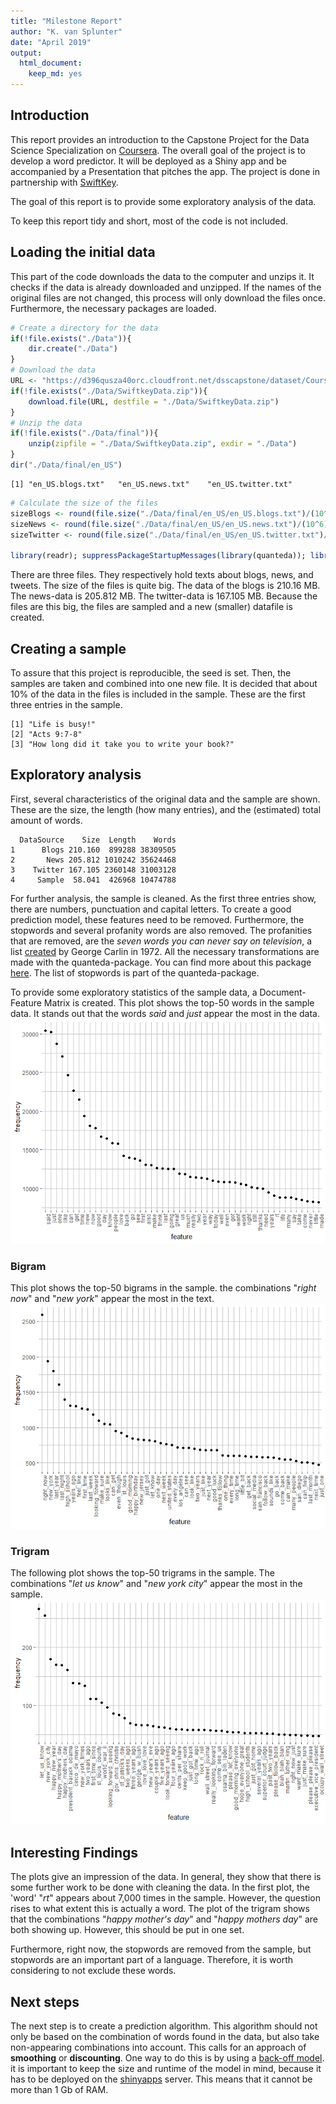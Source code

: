 ```yaml
---
title: "Milestone Report"
author: "K. van Splunter"
date: "April 2019"
output: 
  html_document: 
    keep_md: yes
---
```




## Introduction

This report provides an introduction to the Capstone Project for the Data Science Specialization on [Coursera][1]. The overall goal of the project is to develop a word predictor. It will be deployed as a Shiny app and be accompanied by a Presentation that pitches the app. The project is done in partnership with [SwiftKey][2].

The goal of this report is to provide some exploratory analysis of the data.

To keep this report tidy and short, most of the code is not included.

## Loading the initial data

This part of the code downloads the data to the computer and unzips it. It checks if the data is already downloaded and unzipped. If the names of the original files are not changed, this process will only download the files once. Furthermore, the necessary packages are loaded.


```r
# Create a directory for the data
if(!file.exists("./Data")){
    dir.create("./Data")
}
# Download the data
URL <- "https://d396qusza40orc.cloudfront.net/dsscapstone/dataset/Coursera-SwiftKey.zip"
if(!file.exists("./Data/SwiftkeyData.zip")){
    download.file(URL, destfile = "./Data/SwiftkeyData.zip")
}
# Unzip the data
if(!file.exists("./Data/final")){
    unzip(zipfile = "./Data/SwiftkeyData.zip", exdir = "./Data")
}
dir("./Data/final/en_US")
```

```
[1] "en_US.blogs.txt"   "en_US.news.txt"    "en_US.twitter.txt"
```

```r
# Calculate the size of the files
sizeBlogs <- round(file.size("./Data/final/en_US/en_US.blogs.txt")/(10^6), 3)
sizeNews <- round(file.size("./Data/final/en_US/en_US.news.txt")/(10^6), 3)
sizeTwitter <- round(file.size("./Data/final/en_US/en_US.twitter.txt")/(10^6), 3)

library(readr); suppressPackageStartupMessages(library(quanteda)); library(ggplot2)
```

There are three files. They respectively hold texts about blogs, news, and tweets.
The size of the files is quite big. The data of the blogs is 210.16 MB.
The news-data is 205.812 MB. The twitter-data is 167.105 MB.
Because the files are this big, the files are sampled and a new (smaller) datafile is created.

## Creating a sample

To assure that this project is reproducible, the seed is set. Then, the samples are taken and combined into one new file. It is decided that about 10% of the data in the files is included in the sample. These are the first three entries in the sample.


```
[1] "Life is busy!"                               
[2] "Acts 9:7-8"                                  
[3] "How long did it take you to write your book?"
```


## Exploratory analysis

First, several characteristics of the original data and the sample are shown. These are the size, the length (how many entries), and the (estimated) total amount of words.


```
  DataSource    Size  Length    Words
1      Blogs 210.160  899288 38309505
2       News 205.812 1010242 35624468
3    Twitter 167.105 2360148 31003128
4     Sample  58.041  426968 10474788
```

For further analysis, the sample is cleaned. As the first three entries show, there are numbers, punctuation and capital letters. To create a good prediction model, these features need to be removed. Furthermore, the stopwords and several profanity words are also removed. The profanities that are removed, are the *seven words you can never say on television*, a list [created][4] by George Carlin in 1972.
All the necessary transformations are made with the quanteda-package. You can find more about this package [here][5]. The list of stopwords is part of the quanteda-package.



To provide some exploratory statistics of the sample data, a Document-Feature Matrix is created. This plot shows the top-50 words in the sample data. It stands out that the words *said* and *just* appear the most in the data. 
![](Milestone_Report_files/figure-html/DFM-1.png)<!-- -->

### Bigram

This plot shows the top-50 bigrams in the sample. the combinations "*right now*" and "*new york*" appear the most in the text.  
![](Milestone_Report_files/figure-html/bigram-1.png)<!-- -->

### Trigram

The following plot shows the top-50 trigrams in the sample. The combinations "*let us know*" and "*new york city*" appear the most in the sample.  
![](Milestone_Report_files/figure-html/trigram-1.png)<!-- -->

## Interesting Findings

The plots give an impression of the data. In general, they show that there is some further work to be done with cleaning the data. In the first plot, the 'word' "*rt*" appears about 7,000 times in the sample. However, the question rises to what extent this is actually a word.
The plot of the trigram shows that the combinations "*happy mother's day*" and "*happy mothers day*" are both showing up. However, this should be put in one set.  

Furthermore, right now, the stopwords are removed from the sample, but stopwords are an important part of a language. Therefore, it is worth considering to not exclude these words.

## Next steps

The next step is to create a prediction algorithm. This algorithm should not only be based on the combination of words found in the data, but also take non-appearing combinations into account. This calls for an approach of **smoothing** or **discounting**. One way to do this is by using a [back-off model][6].  
it is important to keep the size and runtime of the model in mind, because it has to be deployed on the [shinyapps][7] server. This means that it cannot be more than 1 Gb of RAM.



[1]: https://www.coursera.org/specializations/jhu-data-science "Coursera"
[2]: https://www.microsoft.com/en-us/swiftkey?rtc=1&activetab=pivot_1%3aprimaryr2 "SwiftKey"
[4]: https://en.wikipedia.org/wiki/Seven_dirty_words "created"
[5]: https://quanteda.io/index.html "here"
[6]: https://en.wikipedia.org/wiki/Katz%27s_back-off_model "back-off model"
[7]: https://www.shinyapps.io/ "shinyapps"
